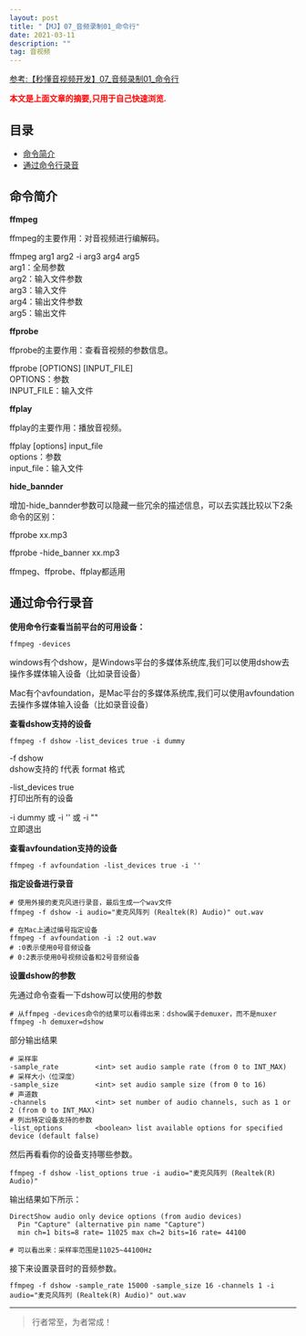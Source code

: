 ```yaml
---
layout: post
title: "【MJ】07_音频录制01_命令行"
date: 2021-03-11
description: ""
tag: 音视频
---
```



[参考:【秒懂音视频开发】07_音频录制01_命令行](https://www.cnblogs.com/mjios/p/14512348.html)

<span style="font-weight:bold;color:red;">本文是上面文章的摘要,只用于自己快速浏览.</span>


## 目录

* [命令简介](#content1)
* [通过命令行录音](#content2)





<!-- ************************************************ -->
## <a id="content1"></a>命令简介

**ffmpeg**     

ffmpeg的主要作用：对音视频进行编解码。

ffmpeg arg1 arg2 -i arg3 arg4 arg5       
arg1：全局参数    
arg2：输入文件参数    
arg3：输入文件    
arg4：输出文件参数    
arg5：输出文件    

**ffprobe**

ffprobe的主要作用：查看音视频的参数信息。

ffprobe [OPTIONS] [INPUT_FILE]      
OPTIONS：参数    
INPUT_FILE：输入文件     


**ffplay**

ffplay的主要作用：播放音视频。

ffplay [options] input_file    
options：参数     
input_file：输入文件    


**hide_bannder**

增加-hide_bannder参数可以隐藏一些冗余的描述信息，可以去实践比较以下2条命令的区别：

ffprobe xx.mp3
 
ffprobe -hide_banner xx.mp3
 
ffmpeg、ffprobe、ffplay都适用



<!-- ************************************************ -->
## <a id="content2"></a>通过命令行录音

**使用命令行查看当前平台的可用设备：**

```
ffmpeg -devices
```

windows有个dshow，是Windows平台的多媒体系统库,我们可以使用dshow去操作多媒体输入设备（比如录音设备）

Mac有个avfoundation，是Mac平台的多媒体系统库,我们可以使用avfoundation去操作多媒体输入设备（比如录音设备）


**查看dshow支持的设备**

```
ffmpeg -f dshow -list_devices true -i dummy
``` 

-f dshow   
dshow支持的 f代表 format 格式


-list_devices true    
打印出所有的设备

-i dummy 或 -i '' 或 -i ""     
立即退出

**查看avfoundation支持的设备**

```
ffmpeg -f avfoundation -list_devices true -i ''	
```


**指定设备进行录音**

```
# 使用外接的麦克风进行录音，最后生成一个wav文件
ffmpeg -f dshow -i audio="麦克风阵列 (Realtek(R) Audio)" out.wav
 
# 在Mac上通过编号指定设备
ffmpeg -f avfoundation -i :2 out.wav
# :0表示使用0号音频设备
# 0:2表示使用0号视频设备和2号音频设备
```

**设置dshow的参数**

先通过命令查看一下dshow可以使用的参数

```
# 从ffmpeg -devices命令的结果可以看得出来：dshow属于demuxer，而不是muxer
ffmpeg -h demuxer=dshow
```

部分输出结果

```
# 采样率
-sample_rate         <int> set audio sample rate (from 0 to INT_MAX)
# 采样大小（位深度）
-sample_size         <int> set audio sample size (from 0 to 16)
# 声道数
-channels            <int> set number of audio channels, such as 1 or 2 (from 0 to INT_MAX)
# 列出特定设备支持的参数
-list_options        <boolean> list available options for specified device (default false)
```

然后再看看你的设备支持哪些参数。

```
ffmpeg -f dshow -list_options true -i audio="麦克风阵列 (Realtek(R) Audio)"
```

输出结果如下所示：

```
DirectShow audio only device options (from audio devices)
  Pin "Capture" (alternative pin name "Capture")
  min ch=1 bits=8 rate= 11025 max ch=2 bits=16 rate= 44100
  
# 可以看出来：采样率范围是11025~44100Hz
```

接下来设置录音时的音频参数。

```
ffmpeg -f dshow -sample_rate 15000 -sample_size 16 -channels 1 -i audio="麦克风阵列 (Realtek(R) Audio)" out.wav
```


----------
>  行者常至，为者常成！


